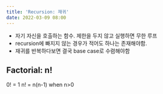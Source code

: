 ```yaml
---
title: 'Recursion: 재귀'
date: 2022-03-09 08:00
---
```


- 자기 자신을 호출하는 함수. 제한을 두지 않고 실행하면 무한 루프 
- recursion에 빠지지 않는 경우가 적어도 하나는 존재해야함. 
- 재귀를 반복하다보면 결국 base case로 수렴해야함

## Factorial: n!

0! = 1
n! = n(n-1) when n>0
